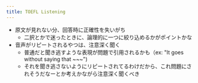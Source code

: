 ```yaml
---
title: TOEFL Listening
---
```


* 原文が見れない分、回答時に正確性を失いがち
  * 二択とかで迷ったときに、論理的に一つに絞り込めるかがポイントかな
* 音声がリピートされるやつは、注意深く聞く
  * 普通だと聞き逃すような表現が問題で引用されるかも（ex: "It goes without saying that ~~~")
  * それを聞き逃さないようにリピートされてるわけだから、これ問題にされそうだなーとか考えかながら注意深く聞くべき
